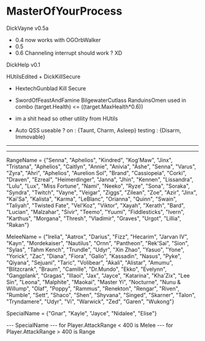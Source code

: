 # MasterOfYourProcess

DickVayne v0.5a
- 0.4 now works with OGOrbWalker
- 0.5 
- 0.6 Channeling interrupt should work ? XD 

DickHelp v0.1

HUtilsEdited + DickKillSecure

- HextechGunblad Kill Secure

- SwordOfFeastAndFamine  BilgewaterCutlass  RanduinsOmen used in combo (target.Health) <= ((target.MaxHealth*0.6))
- im a shit head so other utility from HUtils
- Auto QSS useable ? on : {Taunt, Charm, Asleep} testing : {Disarm, Immovable}

----------------------------------------------------------------
----------------------------------------------------------------
RangeName = {"Senna", "Aphelios", "Kindred", "Kog'Maw", "Jinx", "Tristana", "Aphelios", "Caitlyn", "Annie", "Anivia", "Ashe", "Senna", "Varus", "Zyra", "Ahri", "Aphelios", "Aurelion Sol", "Brand", "Cassiopeia", "Corki", "Draven", "Ezreal", "Heimerdinger", "Janna", "Jhin", "Kennen", "Lissandra", "Lulu", "Lux", "Miss Fortune", "Nami", "Neeko", "Ryze", "Sona", "Soraka", "Syndra", "Twitch", "Vayne", "Veigar", "Ziggs", "Zilean", "Zoe", "Azir", "Jinx", "Kai'Sa", "Kalista", "Karma", "LeBlanc", "Orianna", "Quinn", "Swain", "Taliyah", "Twisted Fate", "Vel'Koz", "Viktor", "Xayah", "Xerath", "Bard", "Lucian", "Malzahar", "Sivir", "Teemo", "Yuumi", "Fiddlesticks", "Ivern", "Karthus", "Morgana", "Thresh", "Vladimir", "Graves", "Urgot", "Lillia", "Rakan"}
		
MeleeName	= {"Irelia", "Aatrox", "Darius", "Fizz", "Hecarim", "Jarvan IV", "Kayn", "Mordekaiser", "Nautilus", "Ornn", "Pantheon", "Rek'Sai", "Sion", "Sylas", "Tahm Kench", "Trundle", "Udyr", "Xin Zhao", "Yasuo", "Yone", "Yorick", "Zac", "Diana", "Fiora", "Galio", "Kassadin", "Nasus", "Pyke", "Qiyana", "Sejuani", "Taric", "Volibear", "Akali", "Alistar", "Amumu", "Blitzcrank", "Braum", "Camille", "Dr.Mundo", "Ekko", "Evelynn", "Gangplank", "Gragas", "Illaoi", "Jax", "Jayce", "Katarina", "Kha'Zix", "Lee Sin", "Leona", "Malphite", "Maokai", "Master Yi", "Nocturne", "Nunu & Willump", "Olaf", "Poppy", "Rammus", "Renekton", "Rengar", "Riven", "Rumble", "Sett", "Shaco", "Shen", "Shyvana", "Singed", "Skarner", "Talon", "Tryndamere", "Udyr", "Vi", "Warwick", "Zed", "Garen", "Wukong"}

SpecialName = {"Gnar", "Kayle", "Jayce", "Nidalee", "Elise"} 

--- SpecialName
--- for Player.AttackRange < 400  is Melee
--- for Player.AttackRange > 400  is Range
